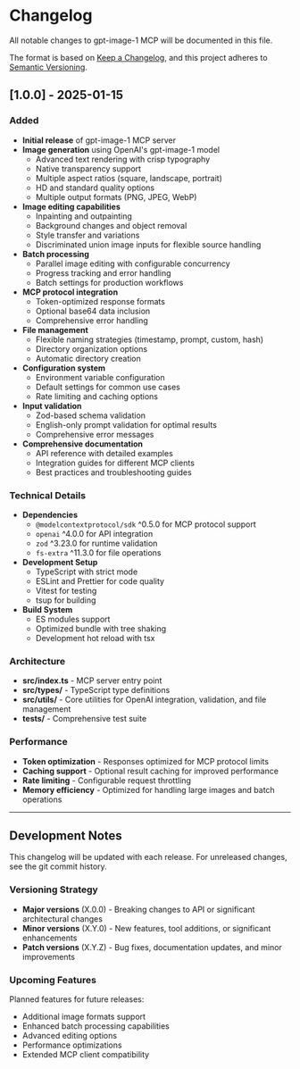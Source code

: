 # Changelog

All notable changes to gpt-image-1 MCP will be documented in this file.

The format is based on [Keep a Changelog](https://keepachangelog.com/en/1.0.0/),
and this project adheres to [Semantic Versioning](https://semver.org/spec/v2.0.0.html).

## [1.0.0] - 2025-01-15

### Added

- **Initial release** of gpt-image-1 MCP server
- **Image generation** using OpenAI's gpt-image-1 model
  - Advanced text rendering with crisp typography
  - Native transparency support
  - Multiple aspect ratios (square, landscape, portrait)
  - HD and standard quality options
  - Multiple output formats (PNG, JPEG, WebP)
- **Image editing capabilities**
  - Inpainting and outpainting
  - Background changes and object removal
  - Style transfer and variations
  - Discriminated union image inputs for flexible source handling
- **Batch processing**
  - Parallel image editing with configurable concurrency
  - Progress tracking and error handling
  - Batch settings for production workflows
- **MCP protocol integration**
  - Token-optimized response formats
  - Optional base64 data inclusion
  - Comprehensive error handling
- **File management**
  - Flexible naming strategies (timestamp, prompt, custom, hash)
  - Directory organization options
  - Automatic directory creation
- **Configuration system**
  - Environment variable configuration
  - Default settings for common use cases
  - Rate limiting and caching options
- **Input validation**
  - Zod-based schema validation
  - English-only prompt validation for optimal results
  - Comprehensive error messages
- **Comprehensive documentation**
  - API reference with detailed examples
  - Integration guides for different MCP clients
  - Best practices and troubleshooting guides

### Technical Details

- **Dependencies**
  - `@modelcontextprotocol/sdk` ^0.5.0 for MCP protocol support
  - `openai` ^4.0.0 for API integration
  - `zod` ^3.23.0 for runtime validation
  - `fs-extra` ^11.3.0 for file operations
- **Development Setup**
  - TypeScript with strict mode
  - ESLint and Prettier for code quality
  - Vitest for testing
  - tsup for building
- **Build System**
  - ES modules support
  - Optimized bundle with tree shaking
  - Development hot reload with tsx

### Architecture

- **src/index.ts** - MCP server entry point
- **src/types/** - TypeScript type definitions
- **src/utils/** - Core utilities for OpenAI integration, validation, and file management
- **tests/** - Comprehensive test suite

### Performance

- **Token optimization** - Responses optimized for MCP protocol limits
- **Caching support** - Optional result caching for improved performance
- **Rate limiting** - Configurable request throttling
- **Memory efficiency** - Optimized for handling large images and batch operations

---

## Development Notes

This changelog will be updated with each release. For unreleased changes, see the git commit history.

### Versioning Strategy

- **Major versions** (X.0.0) - Breaking changes to API or significant architectural changes
- **Minor versions** (X.Y.0) - New features, tool additions, or significant enhancements
- **Patch versions** (X.Y.Z) - Bug fixes, documentation updates, and minor improvements

### Upcoming Features

Planned features for future releases:

- Additional image formats support
- Enhanced batch processing capabilities
- Advanced editing options
- Performance optimizations
- Extended MCP client compatibility
